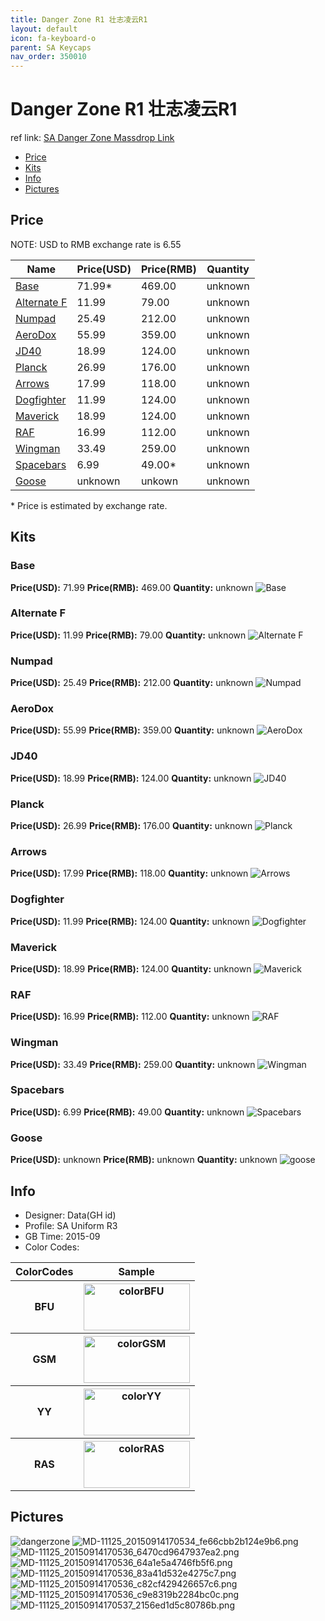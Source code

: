 ```yaml
---
title: Danger Zone R1 壮志凌云R1
layout: default
icon: fa-keyboard-o
parent: SA Keycaps
nav_order: 350010
---
```


# Danger Zone R1 壮志凌云R1

ref link: [SA Danger Zone Massdrop Link](https://www.massdrop.com/buy/danger-zone-sa-keycap-set)

* [Price](#price)
* [Kits](#kits)
* [Info](#info)
* [Pictures](#pictures)

## Price

NOTE: USD to RMB exchange rate is 6.55

| Name          | Price(USD)    | Price(RMB)  | Quantity |
| ------------- | ------------- | ----------- | -------- |
|[Base](#base)|71.99*|469.00|unknown|
|[Alternate F](#alternate-f)|11.99|79.00|unknown|
|[Numpad](#numpad)|25.49|212.00|unknown|
|[AeroDox](#aerodox)|55.99|359.00|unknown|
|[JD40](#jd40)|18.99|124.00|unknown|
|[Planck](#planck)|26.99|176.00|unknown|
|[Arrows](#arrows)|17.99|118.00|unknown|
|[Dogfighter](#dogfighter)|11.99|124.00|unknown|
|[Maverick](#maverick)|18.99|124.00|unknown|
|[RAF](#raf)|16.99|112.00|unknown|
|[Wingman](#wingman)|33.49|259.00|unknown|
|[Spacebars](#spacebars)|6.99|49.00*|unknown|
|[Goose](#goose)|unknown|unkown|unknown|

\* Price is estimated by exchange rate. 

## Kits
### Base
**Price(USD):** 71.99    **Price(RMB):** 469.00    **Quantity:** unknown
<img src="{{ 'assets/images/sa-keycaps/dangerzone/kits_pics/base.png' | relative_url }}" alt="Base" class="image featured">

### Alternate F
**Price(USD):** 11.99    **Price(RMB):** 79.00    **Quantity:** unknown
<img src="{{ 'assets/images/sa-keycaps/dangerzone/kits_pics/alternatef.png' | relative_url }}" alt="Alternate F" class="image featured">

### Numpad
**Price(USD):** 25.49    **Price(RMB):** 212.00    **Quantity:** unknown
<img src="{{ 'assets/images/sa-keycaps/dangerzone/kits_pics/numpad.png' | relative_url }}" alt="Numpad" class="image featured">

### AeroDox
**Price(USD):** 55.99    **Price(RMB):** 359.00    **Quantity:** unknown
<img src="{{ 'assets/images/sa-keycaps/dangerzone/kits_pics/aerodox.png' | relative_url }}" alt="AeroDox" class="image featured">

### JD40
**Price(USD):** 18.99    **Price(RMB):** 124.00    **Quantity:** unknown
<img src="{{ 'assets/images/sa-keycaps/dangerzone/kits_pics/jd40.png' | relative_url }}" alt="JD40" class="image featured">

### Planck
**Price(USD):** 26.99    **Price(RMB):** 176.00    **Quantity:** unknown
<img src="{{ 'assets/images/sa-keycaps/dangerzone/kits_pics/planck.png' | relative_url }}" alt="Planck" class="image featured">

### Arrows
**Price(USD):** 17.99    **Price(RMB):** 118.00    **Quantity:** unknown
<img src="{{ 'assets/images/sa-keycaps/dangerzone/kits_pics/arrows.png' | relative_url }}" alt="Arrows" class="image featured">

### Dogfighter
**Price(USD):** 11.99    **Price(RMB):** 124.00    **Quantity:** unknown
<img src="{{ 'assets/images/sa-keycaps/dangerzone/kits_pics/dogfighter.png' | relative_url }}" alt="Dogfighter" class="image featured">

### Maverick
**Price(USD):** 18.99    **Price(RMB):** 124.00    **Quantity:** unknown
<img src="{{ 'assets/images/sa-keycaps/dangerzone/kits_pics/maverick.png' | relative_url }}" alt="Maverick" class="image featured">

### RAF
**Price(USD):** 16.99    **Price(RMB):** 112.00    **Quantity:** unknown
<img src="{{ 'assets/images/sa-keycaps/dangerzone/kits_pics/raf.png' | relative_url }}" alt="RAF" class="image featured">

### Wingman
**Price(USD):** 33.49    **Price(RMB):** 259.00    **Quantity:** unknown
<img src="{{ 'assets/images/sa-keycaps/dangerzone/kits_pics/wingman.png' | relative_url }}" alt="Wingman" class="image featured">

### Spacebars
**Price(USD):** 6.99    **Price(RMB):** 49.00    **Quantity:** unknown
<img src="{{ 'assets/images/sa-keycaps/dangerzone/kits_pics/spacebars.png' | relative_url }}" alt="Spacebars" class="image featured">

### Goose
**Price(USD):** unknown    **Price(RMB):** unknown    **Quantity:** unknown
<img src="{{ 'assets/images/sa-keycaps/dangerzone/kits_pics/goose.png' | relative_url }}" alt="goose" class="image featured">

## Info
* Designer: Data(GH id)
* Profile: SA Uniform R3
* GB Time: 2015-09
* Color Codes:  
<table style="width:100%">
  <tr>
    <th>ColorCodes</th>
    <th>Sample</th>
  </tr>
  <tr>
    <th>BFU</th>
    <th><img src="{{ 'assets/images/sa-keycaps/SP_ColorCodes/abs/SP_Abs_ColorCodes_BFU.png' | relative_url }}" alt="colorBFU" height="75" width="170"></th>
  </tr>
  <tr>
    <th>GSM</th>
    <th><img src="{{ 'assets/images/sa-keycaps/SP_ColorCodes/abs/SP_Abs_ColorCodes_GSM.png' | relative_url }}" alt="colorGSM" height="75" width="170"></th>
  </tr>
  <tr>
    <th>YY</th>
    <th><img src="{{ 'assets/images/sa-keycaps/SP_ColorCodes/abs/SP_Abs_ColorCodes_YY.png' | relative_url }}" alt="colorYY" height="75" width="170"></th>
  </tr>
  <tr>
    <th>RAS</th>
    <th><img src="{{ 'assets/images/sa-keycaps/SP_ColorCodes/abs/SP_Abs_ColorCodes_RAS.png' | relative_url }}" alt="colorRAS" height="75" width="170"></th>
  </tr>
</table>

## Pictures
<img src="{{ 'assets/images/sa-keycaps/dangerzone/rendering_pics/dangerzone.jpg' | relative_url }}" alt="dangerzone" class="image featured">
<img src="{{ 'assets/images/sa-keycaps/dangerzone/rendering_pics/MD-11125_20150914170534_fe66cbb2b124e9b6.png' | relative_url }}" alt="MD-11125_20150914170534_fe66cbb2b124e9b6.png" class="image featured">
<img src="{{ 'assets/images/sa-keycaps/dangerzone/rendering_pics/MD-11125_20150914170536_6470cd9647937ea2.png' | relative_url }}" alt="MD-11125_20150914170536_6470cd9647937ea2.png" class="image featured">
<img src="{{ 'assets/images/sa-keycaps/dangerzone/rendering_pics/MD-11125_20150914170536_64a1e5a4746fb5f6.png' | relative_url }}" alt="MD-11125_20150914170536_64a1e5a4746fb5f6.png" class="image featured">
<img src="{{ 'assets/images/sa-keycaps/dangerzone/rendering_pics/MD-11125_20150914170536_83a41d532e4275c7.png' | relative_url }}" alt="MD-11125_20150914170536_83a41d532e4275c7.png" class="image featured">
<img src="{{ 'assets/images/sa-keycaps/dangerzone/rendering_pics/MD-11125_20150914170536_c82cf429426657c6.png' | relative_url }}" alt="MD-11125_20150914170536_c82cf429426657c6.png" class="image featured">
<img src="{{ 'assets/images/sa-keycaps/dangerzone/rendering_pics/MD-11125_20150914170536_c9e8319b2284bc0c.png' | relative_url }}" alt="MD-11125_20150914170536_c9e8319b2284bc0c.png" class="image featured">
<img src="{{ 'assets/images/sa-keycaps/dangerzone/rendering_pics/MD-11125_20150914170537_2156ed1d5c80786b.png' | relative_url }}" alt="MD-11125_20150914170537_2156ed1d5c80786b.png" class="image featured">
